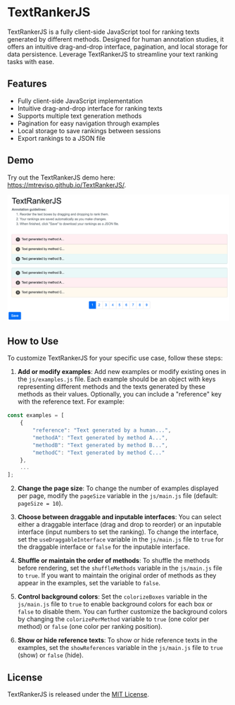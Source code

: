 # TextRankerJS

TextRankerJS is a fully client-side JavaScript tool for ranking texts generated by different methods. Designed for human annotation studies, it offers an intuitive drag-and-drop interface, pagination, and local storage for data persistence. Leverage TextRankerJS to streamline your text ranking tasks with ease.

## Features

- Fully client-side JavaScript implementation
- Intuitive drag-and-drop interface for ranking texts
- Supports multiple text generation methods
- Pagination for easy navigation through examples
- Local storage to save rankings between sessions
- Export rankings to a JSON file


## Demo

Try out the TextRankerJS demo here: https://mtreviso.github.io/TextRankerJS/.

![TextRankerJS Screenshot](screenshot.png "TextRankerJS Screenshot")



## How to Use

To customize TextRankerJS for your specific use case, follow these steps:

1. **Add or modify examples**: Add new examples or modify existing ones in the `js/examples.js` file. Each example should be an object with keys representing different methods and the texts generated by these methods as their values. Optionally, you can include a "reference" key with the reference text. For example:

```javascript
const examples = [
    {
        "reference": "Text generated by a human...",
        "methodA": "Text generated by method A...",
        "methodB": "Text generated by method B...",
        "methodC": "Text generated by method C..."
    },
    ...
];
```

2. **Change the page size**: To change the number of examples displayed per page, modify the `pageSize` variable in the `js/main.js` file (default: `pageSize = 10`).


3. **Choose between draggable and inputable interfaces**: You can select either a draggable interface (drag and drop to reorder) or an inputable interface (input numbers to set the ranking). To change the interface, set the `useDraggableInterface` variable in the `js/main.js` file to `true` for the draggable interface or `false` for the inputable interface.

4. **Shuffle or maintain the order of methods**: To shuffle the methods before rendering, set the `shuffleMethods` variable in the `js/main.js` file to `true`. If you want to maintain the original order of methods as they appear in the examples, set the variable to `false`.

5. **Control background colors**: Set the `colorizeBoxes` variable in the `js/main.js` file to `true` to enable background colors for each box or `false` to disable them. You can further customize the background colors by changing the `colorizePerMethod` variable to `true` (one color per method) or `false` (one color per ranking position).

6. **Show or hide reference texts**: To show or hide reference texts in the examples, set the `showReferences` variable in the `js/main.js` file to `true` (show) or `false` (hide).


## License

TextRankerJS is released under the [MIT License](LICENSE).
